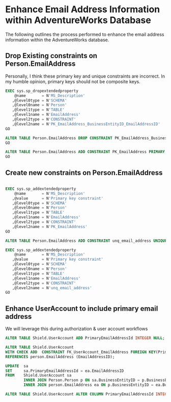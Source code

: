 # Enhance Email Address Information within AdventureWorks Database 

The following outlines the process performed to enhance the email address information within the AdventureWorks database. 

## Drop Existing constraints on Person.EmailAddress

Personally, I think these primary key and unique constraints are incorrect. In my humble opinion, primary keys should not be composite keys.

```sql
EXEC sys.sp_dropextendedproperty
	@name		= N'MS_Description'
   ,@level0type = N'SCHEMA'
   ,@level0name = N'Person'
   ,@level1type = N'TABLE'
   ,@level1name = N'EmailAddress'
   ,@level2type = N'CONSTRAINT'
   ,@level2name = N'PK_EmailAddress_BusinessEntityID_EmailAddressID'
GO

ALTER TABLE Person.EmailAddress DROP CONSTRAINT PK_EmailAddress_BusinessEntityID_EmailAddressID
GO

ALTER TABLE Person.EmailAddress ADD CONSTRAINT PK_EmailAddress PRIMARY KEY NONCLUSTERED ( EmailAddressID ASC );
GO
```

## Create new constraints on Person.EmailAddress

```sql

EXEC sys.sp_addextendedproperty
	@name		= N'MS_Description'
   ,@value		= N'Primary key constraint'
   ,@level0type = N'SCHEMA'
   ,@level0name = N'Person'
   ,@level1type = N'TABLE'
   ,@level1name = N'EmailAddress'
   ,@level2type = N'CONSTRAINT'
   ,@level2name = N'PK_EmailAddress'
GO

ALTER TABLE Person.EmailAddress ADD CONSTRAINT unq_email_address UNIQUE CLUSTERED (BusinessEntityID, EmailAddressID) WITH (FILLFACTOR = 80);

EXEC sys.sp_addextendedproperty
	@name		= N'MS_Description'
   ,@value		= N'Primary key constraint'
   ,@level0type = N'SCHEMA'
   ,@level0name = N'Person'
   ,@level1type = N'TABLE'
   ,@level1name = N'EmailAddress'
   ,@level2type = N'CONSTRAINT'
   ,@level2name = N'unq_email_address'
GO
```

## Enhance UserAccount to include primary email address 

We will leverage this during authorization & user account workflows

```sql
ALTER TABLE Shield.UserAccount ADD PrimaryEmailAddressId INTEGER NULL; 

ALTER TABLE Shield.UserAccount
WITH CHECK ADD  CONSTRAINT FK_UserAccount_EmailAddress FOREIGN KEY(PrimaryEmailAddressId)
REFERENCES person.EmailAddress (EmailAddressID);

UPDATE	sa
SET		sa.PrimaryEmailAddressId = ea.EmailAddressID
FROM	Shield.UserAccount sa
		INNER JOIN Person.Person p ON sa.BusinessEntityID = p.BusinessEntityID
		INNER JOIN person.EmailAddress ea ON p.BusinessEntityID = ea.BusinessEntityID

ALTER TABLE Shield.UserAccount ALTER COLUMN PrimaryEmailAddressId INTEGER NOT NULL; 
```
